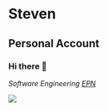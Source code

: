 # Steven
## Personal Account
### Hi there 👋
*Software Engineering [EPN](https://epn.edu.ec/)*

![](https://visitor-badge.glitch.me/badge?page_id=erickneitor1416.erickneitor1416)
<br />
<!--
**Erickneitor1416/Erickneitor1416** is a ✨ _special_ ✨ repository because its `README.md` (this file) appears on your GitHub profile.

Here are some ideas to get you started:

- 🔭 I’m currently working on ...
- 🌱 I’m currently learning ...
- 👯 I’m looking to collaborate on ...
- 🤔 I’m looking for help with ...
- 💬 Ask me about ...
- 📫 How to reach me: ...
- 😄 Pronouns: ...
- ⚡ Fun fact: ...
-->
